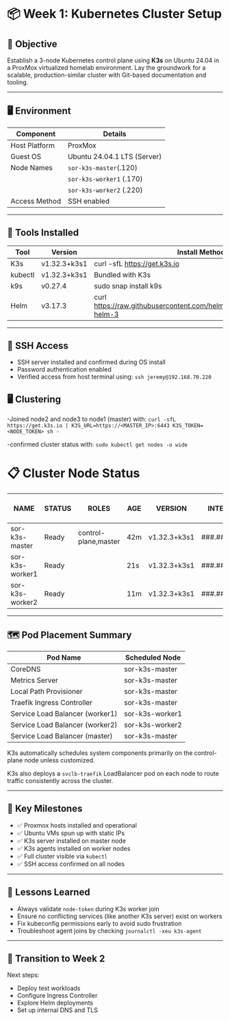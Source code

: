 # 📦 Week 1: Kubernetes Cluster Setup

## 🎯 Objective
Establish a 3-node Kubernetes control plane using **K3s** on Ubuntu 24.04 in a ProxMox virtualized homelab environment. Lay the groundwork for a scalable, production-similar cluster with Git-based documentation and tooling.

---

## 🖥️ Environment

| Component       | Details                        |
|-----------------|--------------------------------|
| Host Platform   | ProxMox                        |
| Guest OS        | Ubuntu 24.04.1 LTS (Server)    |
| Node Names      | `sor-k3s-master`(.120)         |
|                 |  `sor-k3s-worker1` (.170)      |
|                 |  `sor-k3s-worker2` (.220)      |
| Access Method   | SSH enabled                    |

---

## 🔧 Tools Installed

| Tool       | Version        | Install Method                                      
|------------|----------------|-----------------------------------------------------|
| K3s        | v1.32.3+k3s1   | curl -sfL https://get.k3s.io | sh -`             
| kubectl    | v1.32.3+k3s1   | Bundled with K3s                                    
| k9s        | v0.27.4        | sudo snap install k9s                            
| Helm       | v3.17.3        | curl https://raw.githubusercontent.com/helm/helm/master/scripts/get-helm-3 | bash 

---

## 🔐 SSH Access

- SSH server installed and confirmed during OS install
- Password authentication enabled
- Verified access from host terminal using:
  ``ssh jeremy@192.168.70.220``

## 🖥️ Clustering

  -Joined node2 and node3 to node1 (master) with:
``curl -sfL https://get.k3s.io | K3S_URL=https://<MASTER_IP>:6443 K3S_TOKEN=<NODE_TOKEN> sh -``

  -confirmed cluster status with:
``sudo kubectl get nodes -o wide``

# 📋 Cluster Node Status

| NAME             | STATUS | ROLES                  | AGE   | VERSION     | INTERNAL-IP     | EXTERNAL-IP | OS-IMAGE           | KERNEL-VERSION     | CONTAINER-RUNTIME      |
|------------------|--------|-------------------------|-------|-------------|-----------------|-------------|--------------------|--------------------|------------------------|
| sor-k3s-master    | Ready  | control-plane,master    | 42m   | v1.32.3+k3s1 | ###.###.###.120   | <none>      | Ubuntu 24.04.2 LTS | 6.8.0-58-generic    | containerd://2.0.4-k3s2 |
| sor-k3s-worker1   | Ready  | <none>                  | 21s   | v1.32.3+k3s1 | ###.###.###.170   | <none>      | Ubuntu 24.04.2 LTS | 6.8.0-58-generic    | containerd://2.0.4-k3s2 |
| sor-k3s-worker2   | Ready  | <none>                  | 11m   | v1.32.3+k3s1 | ###.###.###.220   | <none>      | Ubuntu 24.04.2 LTS | 6.8.0-58-generic    | containerd://2.0.4-k3s2 |

---

## 🗺️ Pod Placement Summary

| Pod Name                        | Scheduled Node   |
|----------------------------------|------------------|
| CoreDNS                         | sor-k3s-master    |
| Metrics Server                  | sor-k3s-master    |
| Local Path Provisioner          | sor-k3s-master    |
| Traefik Ingress Controller      | sor-k3s-master    |
| Service Load Balancer (worker1)  | sor-k3s-worker1   |
| Service Load Balancer (worker2)  | sor-k3s-worker2   |
| Service Load Balancer (master)   | sor-k3s-master    |

K3s automatically schedules system components primarily on the control-plane node unless customized.

K3s also deploys a `svclb-traefik` LoadBalancer pod on each node to route traffic consistently across the cluster.

---

## 🔑 Key Milestones

- ✅ Proxmox hosts installed and operational
- ✅ Ubuntu VMs spun up with static IPs
- ✅ K3s server installed on master node
- ✅ K3s agents installed on worker nodes
- ✅ Full cluster visible via `kubectl`
- ✅ SSH access confirmed on all nodes

---

## 🧠 Lessons Learned

- Always validate `node-token` during K3s worker join
- Ensure no conflicting services (like another K3s server) exist on workers
- Fix kubeconfig permissions early to avoid sudo frustration
- Troubleshoot agent joins by checking `journalctl -xeu k3s-agent`

---

## 📅 Transition to Week 2

Next steps:
- Deploy test workloads
- Configure Ingress Controller
- Explore Helm deployments
- Set up internal DNS and TLS

